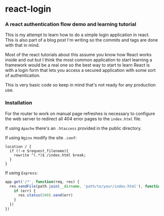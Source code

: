 # react-login
### A react authentication flow demo and learning tutorial

This is my attempt to learn how to do a simple login application in react. 
This is also part of a blog post I'm writing so the commits and tags
are done with that in mind.

Most of the react tutorials about this assume you know how React works inside
and out but I think the most common application to start learning a framework
would be a real one so the best way to start to learn React is with a login 
form that lets you access a secured application with some sort of 
authentication.

This is very basic code so keep in mind that's not ready for any production
use.

### Installation

For the router to work on manual page refreshes is necessary to
configure the web server to redirect all 404 error pages to the
`index.html` file.

If using `Apache` there's an `.htaccess` provided in the public directory.

If using `Nginx` modify the site `.conf`:

```
location / {
  if (!-e $request_filename){
    rewrite ^(.*)$ /index.html break;
  }
}
```

If using `Express`:

``` javascript
app.get('/*', function(req, res) {
  res.sendFile(path.join(__dirname, 'path/to/your/index.html'), function(err) {
    if (err) {
      res.status(500).send(err)
    }
  })
})
```